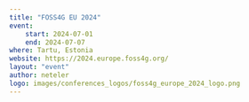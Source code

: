 ```yaml
---
title: "FOSS4G EU 2024"
event:
    start: 2024-07-01
    end: 2024-07-07
where: Tartu, Estonia
website: https://2024.europe.foss4g.org/
layout: "event"
author: neteler
logo: images/conferences_logos/foss4g_europe_2024_logo.png
---
```

